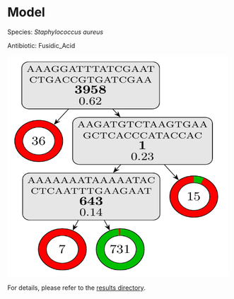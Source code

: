 
# Model

Species: *Staphylococcus aureus*

Antibiotic: Fusidic_Acid

<img src="./model.png" width=500 height=500 />

For details, please refer to the [results directory](../../../../../results/cart_b/staphylococcus%20aureus/fusidic_acid/repeat_2/).


